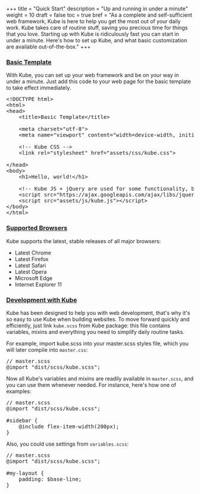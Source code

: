 +++
title = "Quick Start"
description = "Up and running in under a minute"
weight = 10
draft = false
toc = true
bref = "As a complete and self-sufficient web framework, Kube is here to help you get the most out of your daily work. Kube takes care of routine stuff, saving you precious time for things that you love. Starting up with Kube is ridiculously fast you can start in under a minute. Here's how to set up Kube, and what basic customization are available out-of-the-box."
+++

<h3 class="section-head" id="h-basic-template"><a href="#h-basic-template">Basic Template</a></h3>

<p>With Kube, you can set up your web framework and be on your way in under a minute. Just add this code to your web page for the basic template to take effect immediately.</p>

<pre class="code"><span class="hljs-meta">&lt;!DOCTYPE html&gt;</span>
<span class="hljs-tag">&lt;<span class="hljs-name">html</span>&gt;</span>
<span class="hljs-tag">&lt;<span class="hljs-name">head</span>&gt;</span>
    <span class="hljs-tag">&lt;<span class="hljs-name">title</span>&gt;</span>Basic Template<span class="hljs-tag">&lt;/<span class="hljs-name">title</span>&gt;</span>

    <span class="hljs-tag">&lt;<span class="hljs-name">meta</span> <span class="hljs-attr">charset</span>=<span class="hljs-string">"utf-8"</span>&gt;</span>
    <span class="hljs-tag">&lt;<span class="hljs-name">meta</span> <span class="hljs-attr">name</span>=<span class="hljs-string">"viewport"</span> <span class="hljs-attr">content</span>=<span class="hljs-string">"width=device-width, initial-scale=1"</span>&gt;</span>

    <span class="hljs-comment">&lt;!-- Kube CSS --&gt;</span>
    <span class="hljs-tag">&lt;<span class="hljs-name">link</span> <span class="hljs-attr">rel</span>=<span class="hljs-string">"stylesheet"</span> <span class="hljs-attr">href</span>=<span class="hljs-string">"assets/css/kube.css"</span>&gt;</span>

<span class="hljs-tag">&lt;/<span class="hljs-name">head</span>&gt;</span>
<span class="hljs-tag">&lt;<span class="hljs-name">body</span>&gt;</span>
    <span class="hljs-tag">&lt;<span class="hljs-name">h1</span>&gt;</span>Hello, world!<span class="hljs-tag">&lt;/<span class="hljs-name">h1</span>&gt;</span>

    <span class="hljs-comment">&lt;!-- Kube JS + jQuery are used for some functionality, but are not required for the basic setup --&gt;</span>
    <span class="hljs-tag">&lt;<span class="hljs-name">script</span> <span class="hljs-attr">src</span>=<span class="hljs-string">"https://ajax.googleapis.com/ajax/libs/jquery/2.1.4/jquery.min.js"</span>&gt;</span><span class="undefined"></span><span class="hljs-tag">&lt;/<span class="hljs-name">script</span>&gt;</span>
    <span class="hljs-tag">&lt;<span class="hljs-name">script</span> <span class="hljs-attr">src</span>=<span class="hljs-string">"assets/js/kube.js"</span>&gt;</span><span class="undefined"></span><span class="hljs-tag">&lt;/<span class="hljs-name">script</span>&gt;</span>
<span class="hljs-tag">&lt;/<span class="hljs-name">body</span>&gt;</span>
<span class="hljs-tag">&lt;/<span class="hljs-name">html</span>&gt;</span></pre>


<h3 class="section-head" id="h-supported-browsers"><a href="#h-supported-browsers">Supported Browsers</a></h3>

<p>Kube supports the latest, stable releases of all major browsers:</p>
<ul>
    <li>Latest Chrome</li>
    <li>Latest Firefox</li>
    <li>Latest Safari</li>
    <li>Latest Opera</li>
    <li>Microsoft Edge</li>
    <li>Internet Explorer 11</li>
</ul>


<h3 class="section-head" id="h-development"><a href="#h-development">Development with Kube</a></h3>

<p>Kube has been designed to help you with web development, that's why it's so easy to use Kube when building websites. To move forward quickly and efficiently, just link <code>kube.scss</code> from Kube package: this file contains variables, mixins and everything you need to simplify daily routine tasks.
</p>

<p>
    For example, import kube.scss into your master.scss styles file, which you will later compile into <code>master.css</code>:
</p>

<pre class="code"><span class="hljs-comment">// master.scss</span>
@<span class="hljs-keyword">import</span> <span class="hljs-string">"dist/scss/kube.scss"</span>;</pre>

<p>
    Now all Kube's variables and mixins are readily available in <code>master.scss</code>,
    and you can use them whenever needed. For instance, here's how one of examples:
</p>

<pre class="code"><span class="hljs-comment">// master.scss</span>
<span class="hljs-keyword">@import</span> <span class="hljs-string">"dist/scss/kube.scss"</span>;

<span class="hljs-selector-id">#sidebar</span> {
    <span class="hljs-variable">@include</span> flex-item-width(<span class="hljs-number">200px</span>);
}</pre>

<p>Also, you could use settings from <code>variables.scss</code>:</p>


<pre class="code"><span class="hljs-comment">// master.scss</span>
@<span class="hljs-keyword">import</span> <span class="hljs-string">"dist/scss/kube.scss"</span>;

<span class="hljs-selector-id">#my-layout</span> {
    <span class="hljs-attribute">padding</span>: <span class="hljs-variable">$base-line</span>;
}</pre>
